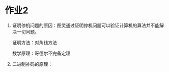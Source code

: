 # 作业2
1. 证明停机问题的原因：图灵通过证明停机问题可以验证计算机的算法并不能解决一切问题。

    证明方法：对角线方法
  
    数学原理：哥德尔不完备定理

2.  二进制补码的原理：
